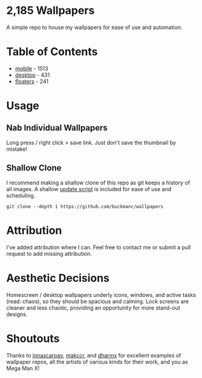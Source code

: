 <!--
make sure you're editing the template, doofus
-->

# 2,185 Wallpapers

A simple repo to house my wallpapers for ease of use and automation.

# Table of Contents
- [mobile](/mobile/README.MD) - 1513
- [desktop](/desktop/README.MD) - 431
- [floaters](/floaters/README.MD) - 241

# Usage

## Nab Individual Wallpapers

Long press / right click > save link. Just don't save the thumbnail by mistake!

## Shallow Clone

I recommend making a shallow clone of this repo as git keeps a history of all images. A shallow [update script](update.sh) is included for ease of use and scheduling.

```shell
git clone --depth 1 https://github.com/buckmanc/wallpapers
```
# Attribution

I've added attribution where I can. Feel free to contact me or submit a pull request to add missing attribution.

# Aesthetic Decisions

Homescreen / desktop wallpapers underly icons, windows, and active tasks (read: chaos), so they should be spacious and calming. Lock screens are cleaner and less chaotic, providing an opportunity for more stand-out designs.

# Shoutouts

Thanks to [jonascarpay](https://github.com/jonascarpay/wallpapers), [makccr](https://github.com/makccr/wallpapers), and [dharmx](https://github.com/dharmx/walls) for excellent examples of wallpaper repos, all the artists of various kinds for their work, and you as Mega Man X!
